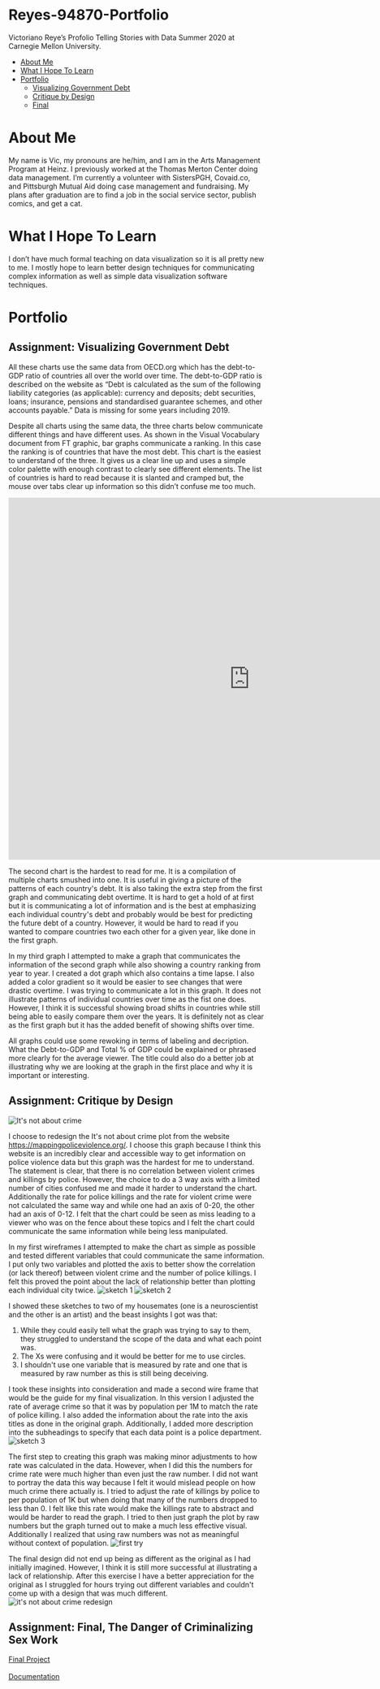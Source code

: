 
# Reyes-94870-Portfolio
Victoriano Reye’s Profolio Telling Stories with Data Summer 2020 at Carnegie Mellon University. 

- [About Me](#about-me)
- [What I Hope To Learn](#What-I-Hope-To-Learn)
- [Portfolio](#Portfolio)
  * [Visualizing Government Debt](Assignment-Visualizing-Government-Debt)
  * [Critique by Design](Assignment-Critique-by-Design)
  * [Final](Assignment-Final-The-Danger-of-Criminalizing-Sex-Work)


# About Me
My name is Vic, my pronouns are he/him, and I am in the Arts Management Program at Heinz. I previously worked at the Thomas Merton Center doing data management. I’m currently a volunteer with SistersPGH, Covaid.co, and Pittsburgh Mutual Aid doing case management and fundraising. My plans after graduation are to find a job in the social service sector, publish comics, and get a cat.

# What I Hope To Learn
I don’t have much formal teaching on data visualization so it is all pretty new to me. I mostly hope to learn better design techniques for communicating complex information as well as simple data visualization software techniques.

# Portfolio
## Assignment: Visualizing Government Debt

All these charts use the same data from OECD.org which has the debt-to-GDP ratio of countries all over the world over time. The debt-to-GDP ratio is described on the website as “Debt is calculated as the sum of the following liability categories (as applicable): currency and deposits; debt securities, loans; insurance, pensions and standardised guarantee schemes, and other accounts payable.” Data is missing for some years including 2019. 

Despite all charts using the same data, the three charts below communicate different things and have different uses. As shown in the Visual Vocabulary document from FT graphic, bar graphs communicate a ranking. In this case the ranking is of countries that have the most debt. This chart is the easiest to understand of the three. It gives us a clear line up and uses a simple color palette with enough contrast to clearly see different elements. The list of countries is hard to read because it is slanted and cramped but, the mouse over tabs clear up information so this didn’t confuse me too much.
<iframe src="https://data.oecd.org/chart/61Ls" width="950" height="713" style="border: 0" mozallowfullscreen="true" webkitallowfullscreen="true" allowfullscreen="true"><a href="https://data.oecd.org/chart/61Ls" target="_blank">OECD Chart: General government debt, Total, % of GDP, Annual, 2015</a></iframe>

The second chart is the hardest to read for me. It is a compilation of multiple charts smushed into one. It is useful in giving a picture of the patterns of each country's debt. It is also taking the extra step from the first graph and communicating debt overtime. It is hard to get a hold of at first but it is communicating a lot of information and is the best at emphasizing each individual country's debt and probably would be best for predicting the future debt of a country. However, it would be hard to read if you wanted to compare countries two each other for a given year, like done in the first graph.
<div class="flourish-embed flourish-chart" data-src="visualisation/3178225" data-url="https://flo.uri.sh/visualisation/3178225/embed"><script src="https://public.flourish.studio/resources/embed.js"></script></div>

In my third graph I attempted to make a graph that communicates the information of the second graph while also showing a country ranking from year to year. I created a dot graph which also contains a time lapse. I also added a color gradient so it would be easier to see changes that were drastic overtime. I was trying to communicate a lot in this graph. It does not illustrate patterns of individual countries over time as the fist one does. However, I think it is successful showing broad shifts in countries while still being able to easily compare them over the years. It is definitely not as clear as the first graph but it has the added benefit of showing shifts over time.
<div class="flourish-embed flourish-scatter" data-src="visualisation/3186746" data-url="https://flo.uri.sh/visualisation/3186746/embed"><script src="https://public.flourish.studio/resources/embed.js"></script></div>

All graphs could use some rewoking in terms of labeling and decription. What the Debt-to-GDP and Total % of GDP could be explained or phrased more clearly for the average viewer. The title could also do a better job at illustrating why we are looking at the graph in the first place and why it is important or interesting.

## Assignment: Critique by Design

<img src="https://c0.piktochart.com/v2/uploads/4ff5230e-f2eb-4016-9187-64a2e6ef86d3/6eeebab7684f656d9d7f3fc005c5f43bbd98d575_original.png?1569845676=" alt="It's not about crime">

I choose to redesign the It's not about crime plot from the website https://mappingpoliceviolence.org/. I choose this graph because I think this website is an incredibly clear and accessible way to get information on police violence data but this graph was the hardest for me to understand. The statement is clear, that there is no correlation between violent crimes and killings by police. However, the choice to do a 3 way axis with a limited number of cities confused me and made it harder to understand the chart. Additionally the rate for police killings and the rate for violent crime were not calculated the same way and while one had an axis of 0-20, the other had an axis of 0-12. I felt that the chart could be seen as miss leading to a viewer who was on the fence about these topics and I felt the chart could communicate the same information while being less manipulated.

In my first wireframes I attempted to make the chart as simple as possible and tested different variables that could communicate the same information. I put only two variables and plotted the axis to better show the correlation (or lack thereof) between violent crime and the number of police killings. I felt this proved the point about the lack of relationship better than plotting each individual city twice.
<img src="https://user-images.githubusercontent.com/14946947/88243898-e38f4c00-cc5f-11ea-9b8d-80fc3c169ed8.png" alt="sketch 1">
<img src="https://user-images.githubusercontent.com/14946947/88243892-df632e80-cc5f-11ea-883d-506a2ae7892e.png" alt="sketch 2">

I showed these sketches to two of my housemates (one is a neuroscientist and the other is an artist) and the beast insights I got was that:
1. While they could easily tell what the graph was trying to say to them, they struggled to understand the scope of the data and what each point was. 
2. The Xs were confusing and it would be better for me to use circles.
3. I shouldn't use one variable that is measured by rate and one that is measured by raw number as this is still being deceiving. 

I took these insights into consideration and made a second wire frame that would be the guide for my final visualization. In this version I adjusted the rate of average crime so that it was by population per 1M to match the rate of police killing. I also added the information about the rate into the axis titles as done in the original graph. Additionally, I added more description into the subheadings to specify that each data point is a police department.
<img src="https://user-images.githubusercontent.com/14946947/88243888-db371100-cc5f-11ea-9a25-c1c1a6e6bc51.png" alt="sketch 3">

The first step to creating this graph was making minor adjustments to how rate was calculated in the data. However, when I did this the numbers for crime rate were much higher than even just the raw number. I did not want to portray the data this way because I felt it would mislead people on how much crime there actually is. I tried to adjust the rate of killings by police to per population of 1K but when doing that many of the numbers dropped to less than 0. I felt like this rate would make the killings rate to abstract and would be harder to read the graph. I tried to then just graph the plot by raw numbers but the graph turned out to make a much less effective visual. Additionally I realized that using raw numbers was not as meaningful without context of population.
<img src="https://user-images.githubusercontent.com/14946947/88243756-78457a00-cc5f-11ea-8de6-af7c6d5cd9ce.png" alt="first try">

The final design did not end up being as different as the original as I had initially imagined. However, I think it is still more successful at illustrating a lack of relationship. After this exercise I have a better appreciation for the original as I struggled for hours trying out different variables and couldn't come up with a design that was much different.
<img src="https://user-images.githubusercontent.com/14946947/88246235-e7bf6780-cc67-11ea-913f-cc62b94b2cb1.png" alt="it's not about crime redesign">

## Assignment: Final, The Danger of Criminalizing Sex Work
<a href="https://carnegiemellon.shorthandstories.com/the-danger-of-criminalizing-sex-work/index.html">Final Project</a>
<br>
<br>
<a href="https://mreyes07.github.io/Reyes-94870-Portfolio/final_project_VicReyes.html">Documentation</a>

